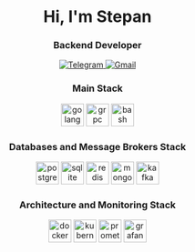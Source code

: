 <div id="header" align="center">
  <h1>Hi, I'm Stepan</h1>
  <h3>Backend Developer</h3>
</div>

<div id="socials" align="center">
  <a href="https://t.me/stepan41k">
    <img src="https://img.shields.io/badge/Telegram-00B2FF?style=for-the-badge&logo=Telegram&logoColor=white" alt="Telegram"/>
  </a>
   <a href="stepan41kr@gmail">
    <img src="https://img.shields.io/badge/Gmail-D14836?style=for-the-badge&logo=gmail&logoColor=white" alt="Gmail"/>
  </a>
</div>

<div id="skills" align="center">
  <h3>Main Stack</h3>
  <img src="https://cdn.jsdelivr.net/gh/devicons/devicon@latest/icons/go/go-original-wordmark.svg"
  title="golang" width="40" height="40">
  <img src="https://cdn.jsdelivr.net/gh/devicons/devicon@latest/icons/grpc/grpc-original.svg"
  title="grpc" width="40" height="40">
  <img src="https://cdn.jsdelivr.net/gh/devicons/devicon@latest/icons/bash/bash-original.svg"
  title="bash" width="40" height="40">

  <h3>Databases and Message Brokers Stack</h3>
  <img src="https://cdn.jsdelivr.net/gh/devicons/devicon@latest/icons/postgresql/postgresql-original.svg"
  title="postgres" width="40" height="40">
  <img src="https://cdn.jsdelivr.net/gh/devicons/devicon@latest/icons/sqlite/sqlite-original.svg"
  title="sqlite" width="40" height="40">
  <img src="https://cdn.jsdelivr.net/gh/devicons/devicon@latest/icons/redis/redis-original.svg"
  title="redis" width="40" height="40">
  <img src="https://cdn.jsdelivr.net/gh/devicons/devicon@latest/icons/mongodb/mongodb-original.svg"
  title="mongo" width="40" height="40">
  <img src="https://cdn.jsdelivr.net/gh/devicons/devicon@latest/icons/apachekafka/apachekafka-original.svg"
  title="kafka" width="40" height="40">

  <h3>Architecture and Monitoring Stack</h3>
  <img src="https://cdn.jsdelivr.net/gh/devicons/devicon@latest/icons/docker/docker-original.svg"
  title="docker" width="40" height="40">
  <img src="https://cdn.jsdelivr.net/gh/devicons/devicon@latest/icons/kubernetes/kubernetes-original.svg"
  title="kubernetes" width="40" height="40">
  <img src="https://cdn.jsdelivr.net/gh/devicons/devicon@latest/icons/prometheus/prometheus-original.svg"
  title="prometheus" width="40" height="40">
  <img src="https://cdn.jsdelivr.net/gh/devicons/devicon@latest/icons/grafana/grafana-original.svg"
  title="grafana" width="40" height="40">
</div>
